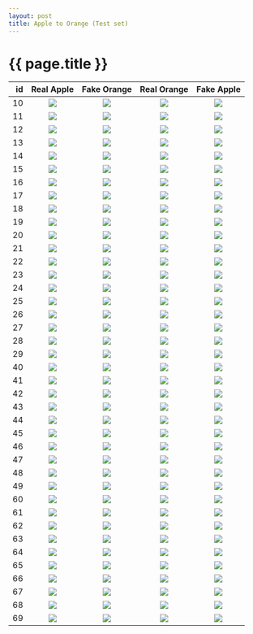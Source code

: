 ```yaml
---
layout: post
title: Apple to Orange (Test set)
---
```

{{ page.title }}
================

| id | Real Apple | Fake Orange | Real Orange | Fake Apple |
|---:|:---------:|:----------:|:----------:|:----------:|
| 10 | ![]({{site.url}}/images/apple-to-orange/test/monet_johnson_10_latest_real_A.png) | ![]({{site.url}}/images/apple-to-orange/test/monet_johnson_10_latest_fake_B.png) | ![]({{site.url}}/images/apple-to-orange/test/monet_johnson_10_latest_real_B.png) | ![]({{site.url}}/images/apple-to-orange/test/monet_johnson_10_latest_fake_A.png) |
| 11 | ![]({{site.url}}/images/apple-to-orange/test/monet_johnson_11_latest_real_A.png) | ![]({{site.url}}/images/apple-to-orange/test/monet_johnson_11_latest_fake_B.png) | ![]({{site.url}}/images/apple-to-orange/test/monet_johnson_11_latest_real_B.png) | ![]({{site.url}}/images/apple-to-orange/test/monet_johnson_11_latest_fake_A.png) |
| 12 | ![]({{site.url}}/images/apple-to-orange/test/monet_johnson_12_latest_real_A.png) | ![]({{site.url}}/images/apple-to-orange/test/monet_johnson_12_latest_fake_B.png) | ![]({{site.url}}/images/apple-to-orange/test/monet_johnson_12_latest_real_B.png) | ![]({{site.url}}/images/apple-to-orange/test/monet_johnson_12_latest_fake_A.png) |
| 13 | ![]({{site.url}}/images/apple-to-orange/test/monet_johnson_13_latest_real_A.png) | ![]({{site.url}}/images/apple-to-orange/test/monet_johnson_13_latest_fake_B.png) | ![]({{site.url}}/images/apple-to-orange/test/monet_johnson_13_latest_real_B.png) | ![]({{site.url}}/images/apple-to-orange/test/monet_johnson_13_latest_fake_A.png) |
| 14 | ![]({{site.url}}/images/apple-to-orange/test/monet_johnson_14_latest_real_A.png) | ![]({{site.url}}/images/apple-to-orange/test/monet_johnson_14_latest_fake_B.png) | ![]({{site.url}}/images/apple-to-orange/test/monet_johnson_14_latest_real_B.png) | ![]({{site.url}}/images/apple-to-orange/test/monet_johnson_14_latest_fake_A.png) |
| 15 | ![]({{site.url}}/images/apple-to-orange/test/monet_johnson_15_latest_real_A.png) | ![]({{site.url}}/images/apple-to-orange/test/monet_johnson_15_latest_fake_B.png) | ![]({{site.url}}/images/apple-to-orange/test/monet_johnson_15_latest_real_B.png) | ![]({{site.url}}/images/apple-to-orange/test/monet_johnson_15_latest_fake_A.png) |
| 16 | ![]({{site.url}}/images/apple-to-orange/test/monet_johnson_16_latest_real_A.png) | ![]({{site.url}}/images/apple-to-orange/test/monet_johnson_16_latest_fake_B.png) | ![]({{site.url}}/images/apple-to-orange/test/monet_johnson_16_latest_real_B.png) | ![]({{site.url}}/images/apple-to-orange/test/monet_johnson_16_latest_fake_A.png) |
| 17 | ![]({{site.url}}/images/apple-to-orange/test/monet_johnson_17_latest_real_A.png) | ![]({{site.url}}/images/apple-to-orange/test/monet_johnson_17_latest_fake_B.png) | ![]({{site.url}}/images/apple-to-orange/test/monet_johnson_17_latest_real_B.png) | ![]({{site.url}}/images/apple-to-orange/test/monet_johnson_17_latest_fake_A.png) |
| 18 | ![]({{site.url}}/images/apple-to-orange/test/monet_johnson_18_latest_real_A.png) | ![]({{site.url}}/images/apple-to-orange/test/monet_johnson_18_latest_fake_B.png) | ![]({{site.url}}/images/apple-to-orange/test/monet_johnson_18_latest_real_B.png) | ![]({{site.url}}/images/apple-to-orange/test/monet_johnson_18_latest_fake_A.png) |
| 19 | ![]({{site.url}}/images/apple-to-orange/test/monet_johnson_19_latest_real_A.png) | ![]({{site.url}}/images/apple-to-orange/test/monet_johnson_19_latest_fake_B.png) | ![]({{site.url}}/images/apple-to-orange/test/monet_johnson_19_latest_real_B.png) | ![]({{site.url}}/images/apple-to-orange/test/monet_johnson_19_latest_fake_A.png) |
| 20 | ![]({{site.url}}/images/apple-to-orange/test/monet_johnson_20_latest_real_A.png) | ![]({{site.url}}/images/apple-to-orange/test/monet_johnson_20_latest_fake_B.png) | ![]({{site.url}}/images/apple-to-orange/test/monet_johnson_20_latest_real_B.png) | ![]({{site.url}}/images/apple-to-orange/test/monet_johnson_20_latest_fake_A.png) |
| 21 | ![]({{site.url}}/images/apple-to-orange/test/monet_johnson_21_latest_real_A.png) | ![]({{site.url}}/images/apple-to-orange/test/monet_johnson_21_latest_fake_B.png) | ![]({{site.url}}/images/apple-to-orange/test/monet_johnson_21_latest_real_B.png) | ![]({{site.url}}/images/apple-to-orange/test/monet_johnson_21_latest_fake_A.png) |
| 22 | ![]({{site.url}}/images/apple-to-orange/test/monet_johnson_22_latest_real_A.png) | ![]({{site.url}}/images/apple-to-orange/test/monet_johnson_22_latest_fake_B.png) | ![]({{site.url}}/images/apple-to-orange/test/monet_johnson_22_latest_real_B.png) | ![]({{site.url}}/images/apple-to-orange/test/monet_johnson_22_latest_fake_A.png) |
| 23 | ![]({{site.url}}/images/apple-to-orange/test/monet_johnson_23_latest_real_A.png) | ![]({{site.url}}/images/apple-to-orange/test/monet_johnson_23_latest_fake_B.png) | ![]({{site.url}}/images/apple-to-orange/test/monet_johnson_23_latest_real_B.png) | ![]({{site.url}}/images/apple-to-orange/test/monet_johnson_23_latest_fake_A.png) |
| 24 | ![]({{site.url}}/images/apple-to-orange/test/monet_johnson_24_latest_real_A.png) | ![]({{site.url}}/images/apple-to-orange/test/monet_johnson_24_latest_fake_B.png) | ![]({{site.url}}/images/apple-to-orange/test/monet_johnson_24_latest_real_B.png) | ![]({{site.url}}/images/apple-to-orange/test/monet_johnson_24_latest_fake_A.png) |
| 25 | ![]({{site.url}}/images/apple-to-orange/test/monet_johnson_25_latest_real_A.png) | ![]({{site.url}}/images/apple-to-orange/test/monet_johnson_25_latest_fake_B.png) | ![]({{site.url}}/images/apple-to-orange/test/monet_johnson_25_latest_real_B.png) | ![]({{site.url}}/images/apple-to-orange/test/monet_johnson_25_latest_fake_A.png) |
| 26 | ![]({{site.url}}/images/apple-to-orange/test/monet_johnson_26_latest_real_A.png) | ![]({{site.url}}/images/apple-to-orange/test/monet_johnson_26_latest_fake_B.png) | ![]({{site.url}}/images/apple-to-orange/test/monet_johnson_26_latest_real_B.png) | ![]({{site.url}}/images/apple-to-orange/test/monet_johnson_26_latest_fake_A.png) |
| 27 | ![]({{site.url}}/images/apple-to-orange/test/monet_johnson_27_latest_real_A.png) | ![]({{site.url}}/images/apple-to-orange/test/monet_johnson_27_latest_fake_B.png) | ![]({{site.url}}/images/apple-to-orange/test/monet_johnson_27_latest_real_B.png) | ![]({{site.url}}/images/apple-to-orange/test/monet_johnson_27_latest_fake_A.png) |
| 28 | ![]({{site.url}}/images/apple-to-orange/test/monet_johnson_28_latest_real_A.png) | ![]({{site.url}}/images/apple-to-orange/test/monet_johnson_28_latest_fake_B.png) | ![]({{site.url}}/images/apple-to-orange/test/monet_johnson_28_latest_real_B.png) | ![]({{site.url}}/images/apple-to-orange/test/monet_johnson_28_latest_fake_A.png) |
| 29 | ![]({{site.url}}/images/apple-to-orange/test/monet_johnson_29_latest_real_A.png) | ![]({{site.url}}/images/apple-to-orange/test/monet_johnson_29_latest_fake_B.png) | ![]({{site.url}}/images/apple-to-orange/test/monet_johnson_29_latest_real_B.png) | ![]({{site.url}}/images/apple-to-orange/test/monet_johnson_29_latest_fake_A.png) |
| 40 | ![]({{site.url}}/images/apple-to-orange/test/monet_johnson_40_latest_real_A.png) | ![]({{site.url}}/images/apple-to-orange/test/monet_johnson_40_latest_fake_B.png) | ![]({{site.url}}/images/apple-to-orange/test/monet_johnson_40_latest_real_B.png) | ![]({{site.url}}/images/apple-to-orange/test/monet_johnson_40_latest_fake_A.png) |
| 41 | ![]({{site.url}}/images/apple-to-orange/test/monet_johnson_41_latest_real_A.png) | ![]({{site.url}}/images/apple-to-orange/test/monet_johnson_41_latest_fake_B.png) | ![]({{site.url}}/images/apple-to-orange/test/monet_johnson_41_latest_real_B.png) | ![]({{site.url}}/images/apple-to-orange/test/monet_johnson_41_latest_fake_A.png) |
| 42 | ![]({{site.url}}/images/apple-to-orange/test/monet_johnson_42_latest_real_A.png) | ![]({{site.url}}/images/apple-to-orange/test/monet_johnson_42_latest_fake_B.png) | ![]({{site.url}}/images/apple-to-orange/test/monet_johnson_42_latest_real_B.png) | ![]({{site.url}}/images/apple-to-orange/test/monet_johnson_42_latest_fake_A.png) |
| 43 | ![]({{site.url}}/images/apple-to-orange/test/monet_johnson_43_latest_real_A.png) | ![]({{site.url}}/images/apple-to-orange/test/monet_johnson_43_latest_fake_B.png) | ![]({{site.url}}/images/apple-to-orange/test/monet_johnson_43_latest_real_B.png) | ![]({{site.url}}/images/apple-to-orange/test/monet_johnson_43_latest_fake_A.png) |
| 44 | ![]({{site.url}}/images/apple-to-orange/test/monet_johnson_44_latest_real_A.png) | ![]({{site.url}}/images/apple-to-orange/test/monet_johnson_44_latest_fake_B.png) | ![]({{site.url}}/images/apple-to-orange/test/monet_johnson_44_latest_real_B.png) | ![]({{site.url}}/images/apple-to-orange/test/monet_johnson_44_latest_fake_A.png) |
| 45 | ![]({{site.url}}/images/apple-to-orange/test/monet_johnson_45_latest_real_A.png) | ![]({{site.url}}/images/apple-to-orange/test/monet_johnson_45_latest_fake_B.png) | ![]({{site.url}}/images/apple-to-orange/test/monet_johnson_45_latest_real_B.png) | ![]({{site.url}}/images/apple-to-orange/test/monet_johnson_45_latest_fake_A.png) |
| 46 | ![]({{site.url}}/images/apple-to-orange/test/monet_johnson_46_latest_real_A.png) | ![]({{site.url}}/images/apple-to-orange/test/monet_johnson_46_latest_fake_B.png) | ![]({{site.url}}/images/apple-to-orange/test/monet_johnson_46_latest_real_B.png) | ![]({{site.url}}/images/apple-to-orange/test/monet_johnson_46_latest_fake_A.png) |
| 47 | ![]({{site.url}}/images/apple-to-orange/test/monet_johnson_47_latest_real_A.png) | ![]({{site.url}}/images/apple-to-orange/test/monet_johnson_47_latest_fake_B.png) | ![]({{site.url}}/images/apple-to-orange/test/monet_johnson_47_latest_real_B.png) | ![]({{site.url}}/images/apple-to-orange/test/monet_johnson_47_latest_fake_A.png) |
| 48 | ![]({{site.url}}/images/apple-to-orange/test/monet_johnson_48_latest_real_A.png) | ![]({{site.url}}/images/apple-to-orange/test/monet_johnson_48_latest_fake_B.png) | ![]({{site.url}}/images/apple-to-orange/test/monet_johnson_48_latest_real_B.png) | ![]({{site.url}}/images/apple-to-orange/test/monet_johnson_48_latest_fake_A.png) |
| 49 | ![]({{site.url}}/images/apple-to-orange/test/monet_johnson_49_latest_real_A.png) | ![]({{site.url}}/images/apple-to-orange/test/monet_johnson_49_latest_fake_B.png) | ![]({{site.url}}/images/apple-to-orange/test/monet_johnson_49_latest_real_B.png) | ![]({{site.url}}/images/apple-to-orange/test/monet_johnson_49_latest_fake_A.png) |
| 60 | ![]({{site.url}}/images/apple-to-orange/test/monet_johnson_60_latest_real_A.png) | ![]({{site.url}}/images/apple-to-orange/test/monet_johnson_60_latest_fake_B.png) | ![]({{site.url}}/images/apple-to-orange/test/monet_johnson_60_latest_real_B.png) | ![]({{site.url}}/images/apple-to-orange/test/monet_johnson_60_latest_fake_A.png) |
| 61 | ![]({{site.url}}/images/apple-to-orange/test/monet_johnson_61_latest_real_A.png) | ![]({{site.url}}/images/apple-to-orange/test/monet_johnson_61_latest_fake_B.png) | ![]({{site.url}}/images/apple-to-orange/test/monet_johnson_61_latest_real_B.png) | ![]({{site.url}}/images/apple-to-orange/test/monet_johnson_61_latest_fake_A.png) |
| 62 | ![]({{site.url}}/images/apple-to-orange/test/monet_johnson_62_latest_real_A.png) | ![]({{site.url}}/images/apple-to-orange/test/monet_johnson_62_latest_fake_B.png) | ![]({{site.url}}/images/apple-to-orange/test/monet_johnson_62_latest_real_B.png) | ![]({{site.url}}/images/apple-to-orange/test/monet_johnson_62_latest_fake_A.png) |
| 63 | ![]({{site.url}}/images/apple-to-orange/test/monet_johnson_63_latest_real_A.png) | ![]({{site.url}}/images/apple-to-orange/test/monet_johnson_63_latest_fake_B.png) | ![]({{site.url}}/images/apple-to-orange/test/monet_johnson_63_latest_real_B.png) | ![]({{site.url}}/images/apple-to-orange/test/monet_johnson_63_latest_fake_A.png) |
| 64 | ![]({{site.url}}/images/apple-to-orange/test/monet_johnson_64_latest_real_A.png) | ![]({{site.url}}/images/apple-to-orange/test/monet_johnson_64_latest_fake_B.png) | ![]({{site.url}}/images/apple-to-orange/test/monet_johnson_64_latest_real_B.png) | ![]({{site.url}}/images/apple-to-orange/test/monet_johnson_64_latest_fake_A.png) |
| 65 | ![]({{site.url}}/images/apple-to-orange/test/monet_johnson_65_latest_real_A.png) | ![]({{site.url}}/images/apple-to-orange/test/monet_johnson_65_latest_fake_B.png) | ![]({{site.url}}/images/apple-to-orange/test/monet_johnson_65_latest_real_B.png) | ![]({{site.url}}/images/apple-to-orange/test/monet_johnson_65_latest_fake_A.png) |
| 66 | ![]({{site.url}}/images/apple-to-orange/test/monet_johnson_66_latest_real_A.png) | ![]({{site.url}}/images/apple-to-orange/test/monet_johnson_66_latest_fake_B.png) | ![]({{site.url}}/images/apple-to-orange/test/monet_johnson_66_latest_real_B.png) | ![]({{site.url}}/images/apple-to-orange/test/monet_johnson_66_latest_fake_A.png) |
| 67 | ![]({{site.url}}/images/apple-to-orange/test/monet_johnson_67_latest_real_A.png) | ![]({{site.url}}/images/apple-to-orange/test/monet_johnson_67_latest_fake_B.png) | ![]({{site.url}}/images/apple-to-orange/test/monet_johnson_67_latest_real_B.png) | ![]({{site.url}}/images/apple-to-orange/test/monet_johnson_67_latest_fake_A.png) |
| 68 | ![]({{site.url}}/images/apple-to-orange/test/monet_johnson_68_latest_real_A.png) | ![]({{site.url}}/images/apple-to-orange/test/monet_johnson_68_latest_fake_B.png) | ![]({{site.url}}/images/apple-to-orange/test/monet_johnson_68_latest_real_B.png) | ![]({{site.url}}/images/apple-to-orange/test/monet_johnson_68_latest_fake_A.png) |
| 69 | ![]({{site.url}}/images/apple-to-orange/test/monet_johnson_69_latest_real_A.png) | ![]({{site.url}}/images/apple-to-orange/test/monet_johnson_69_latest_fake_B.png) | ![]({{site.url}}/images/apple-to-orange/test/monet_johnson_69_latest_real_B.png) | ![]({{site.url}}/images/apple-to-orange/test/monet_johnson_69_latest_fake_A.png) |
